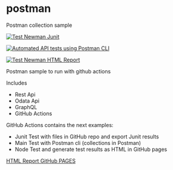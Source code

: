 # postman
Postman collection sample 

[![Test Newman Junit](https://github.com/apis3445/postman/actions/workflows/junit.yml/badge.svg)](https://github.com/apis3445/postman/actions/workflows/junit.yml)

[![Automated API tests using Postman CLI](https://github.com/apis3445/postman/actions/workflows/main.yml/badge.svg)](https://github.com/apis3445/postman/actions/workflows/main.yml)

[![Test Newman HTML Report](https://github.com/apis3445/postman/actions/workflows/node.js.yml/badge.svg)](https://github.com/apis3445/postman/actions/workflows/node.js.yml)

Postman sample to run with github actions

Includes 

- Rest Api
- Odata Api
- GraphQL
- GitHub Actions

GitHub Actions contains the next examples:

- Junit Test with files in GitHub repo and export Junit results
- Main Test  with Postman cli (collections in Postman)
- Node Test and generate test results as HTML in GitHub pages 

[HTML Report GitHub PAGES](https://apis3445.github.io/postman/)
